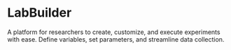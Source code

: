 # LabBuilder
A platform for researchers to create, customize, and execute experiments with ease. Define variables, set parameters, and streamline data collection.
